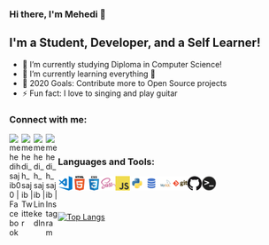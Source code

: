 ### Hi there, I'm Mehedi 👋

## I'm a Student, Developer, and a Self Learner!

- 🔭 I’m currently studying Diploma in Computer Science!
- 🌱 I’m currently learning everything 🤣
- 🥅 2020 Goals: Contribute more to Open Source projects
- ⚡ Fun fact: I love to singing and play guitar

### Connect with me:

[<img align="left" alt="mehedihsajib00 | Facebook" width="22px" src="https://cdn.jsdelivr.net/npm/simple-icons@v3/icons/facebook.svg" />][facebook]
[<img align="left" alt="mehedi_h_sajib | Twitter" width="22px" src="https://cdn.jsdelivr.net/npm/simple-icons@v3/icons/twitter.svg" />][twitter]
[<img align="left" alt="mehedi_h_sajib | LinkedIn" width="22px" src="https://cdn.jsdelivr.net/npm/simple-icons@v3/icons/linkedin.svg" />][linkedin]
[<img align="left" alt="mehedi_h_sajib | Instagram" width="22px" src="https://cdn.jsdelivr.net/npm/simple-icons@v3/icons/instagram.svg" />][instagram]

<br />

### Languages and Tools:

<img align="left" alt="Visual Studio Code" width="26px" src="https://raw.githubusercontent.com/github/explore/80688e429a7d4ef2fca1e82350fe8e3517d3494d/topics/visual-studio-code/visual-studio-code.png" />
<img align="left" alt="HTML5" width="26px" src="https://raw.githubusercontent.com/github/explore/80688e429a7d4ef2fca1e82350fe8e3517d3494d/topics/html/html.png" />
<img align="left" alt="CSS3" width="26px" src="https://raw.githubusercontent.com/github/explore/80688e429a7d4ef2fca1e82350fe8e3517d3494d/topics/css/css.png" />
<img align="left" alt="Sass" width="26px" src="https://raw.githubusercontent.com/github/explore/80688e429a7d4ef2fca1e82350fe8e3517d3494d/topics/sass/sass.png" />
<img align="left" alt="JavaScript" width="26px" src="https://raw.githubusercontent.com/github/explore/80688e429a7d4ef2fca1e82350fe8e3517d3494d/topics/javascript/javascript.png" />
<img align="left" alt="Python" width="26px" src="https://raw.githubusercontent.com/github/explore/80688e429a7d4ef2fca1e82350fe8e3517d3494d/topics/python/python.png" />
<img align="left" alt="SQL" width="26px" src="https://raw.githubusercontent.com/github/explore/80688e429a7d4ef2fca1e82350fe8e3517d3494d/topics/sql/sql.png" />
<img align="left" alt="MySQL" width="26px" src="https://raw.githubusercontent.com/github/explore/80688e429a7d4ef2fca1e82350fe8e3517d3494d/topics/mysql/mysql.png" />
<img align="left" alt="Git" width="26px" src="https://raw.githubusercontent.com/github/explore/80688e429a7d4ef2fca1e82350fe8e3517d3494d/topics/git/git.png" />
<img align="left" alt="GitHub" width="26px" src="https://raw.githubusercontent.com/github/explore/78df643247d429f6cc873026c0622819ad797942/topics/github/github.png" />
<img align="left" alt="Terminal" width="26px" src="https://raw.githubusercontent.com/github/explore/80688e429a7d4ef2fca1e82350fe8e3517d3494d/topics/terminal/terminal.png" />

<br />
<br />
<br />

[![Top Langs](https://github-readme-stats.vercel.app/api/top-langs/?username=mehedihsajib&layout=compact)](https://github.com/mehedihsajib/github-readme-stats)

  


[facebook]: https://facebook.com/mehedihsajib00
[twitter]: https://twitter.com/mehedi_h_sajib
[instagram]: https://instagram.com/mehedi_h_sajib
[linkedin]: https://linkedin.com/in/mehedihsajib
